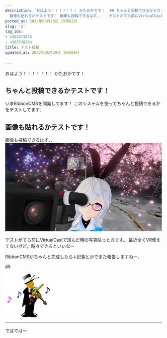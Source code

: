 ```yaml
---
description: 'おはよう！！！！！！！ かたおかです！  ## ちゃんと投稿できるかテストです！ いまRibbonCMSを開発してます！ このシステムを使ってちゃんと投稿できるかをテストしてます．  ##
  画像も貼れるかテストです！ 画像も投稿できるはず．．   テストがてら前にVirtualCastで遊んだ時の写真貼っときます。 最近全くVR使えてないけど，時々できるといいなー   RibbonCMSがちゃんと...'
posted_at: 2022年06月23日 15時02分
slug: '2'
tag_ids:
- 4261073428
- 4263728284
title: テスト投稿
updated_at: 2022年06月29日 15時00分

---
```

おはよう！！！！！！！
かたおかです！

## ちゃんと投稿できるかテストです！
いまRibbonCMSを開発してます！
このシステムを使ってちゃんと投稿できるかをテストしてます．

## 画像も貼れるかテストです！
画像も投稿できるはず．．
<img src='/static/images/articles/2/ada1cec9de990a991811ae4c5f1e3107.webp' origin_url='https://user-images.githubusercontent.com/42331656/175807828-0e2a727d-e625-421f-bc89-34df4a5285d4.jpg' alt='2021060815123909' />

テストがてら前にVirtualCastで遊んだ時の写真貼っときます。
最近全くVR使えてないけど，時々できるといいなー


RibbonCMSがちゃんと完成したら↓記事とかでまた報告しますねー．

#5 

<img src='/static/images/articles/2/bfb37e35e1cb67c16dc71c3999baff64.gif' origin_url='https://user-images.githubusercontent.com/42331656/176362442-97a1d3eb-b43c-4f0d-a4b6-21bd02e100fb.gif' alt='original' />


---

ではでは～


